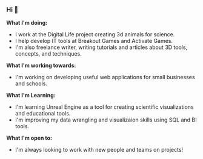 ### Hi 👋

**What I'm doing:** 
- I work at the Digital Life project creating 3d animals for science.
- I help develop IT tools at Breakout Games and Activate Games.
- I'm also freelance writer, writing tutorials and articles about 3D tools, concepts, and techniques. 

**What I'm working towards:** 
- I'm working on developing useful web applications for small businesses and schools.

**What I'm Learning:**
- I'm learning Unreal Engine as a tool for creating scientific visualizations and educational tools.
- I'm improving my data wrangling and visualizaion skills using SQL and BI tools.

**What I'm open to:** 
- I'm always looking to work with new people and teams on projects!
